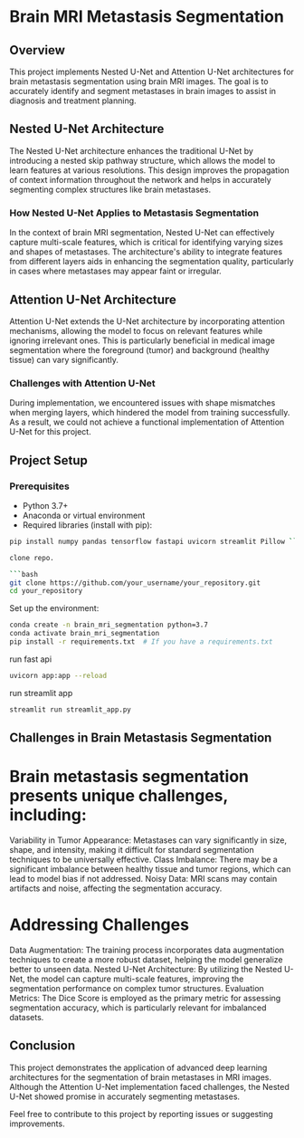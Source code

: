 # Brain MRI Metastasis Segmentation

## Overview

This project implements Nested U-Net and Attention U-Net architectures for brain metastasis segmentation using brain MRI images. The goal is to accurately identify and segment metastases in brain images to assist in diagnosis and treatment planning.

## Nested U-Net Architecture

The Nested U-Net architecture enhances the traditional U-Net by introducing a nested skip pathway structure, which allows the model to learn features at various resolutions. This design improves the propagation of context information throughout the network and helps in accurately segmenting complex structures like brain metastases.

### How Nested U-Net Applies to Metastasis Segmentation

In the context of brain MRI segmentation, Nested U-Net can effectively capture multi-scale features, which is critical for identifying varying sizes and shapes of metastases. The architecture's ability to integrate features from different layers aids in enhancing the segmentation quality, particularly in cases where metastases may appear faint or irregular.

## Attention U-Net Architecture

Attention U-Net extends the U-Net architecture by incorporating attention mechanisms, allowing the model to focus on relevant features while ignoring irrelevant ones. This is particularly beneficial in medical image segmentation where the foreground (tumor) and background (healthy tissue) can vary significantly.

### Challenges with Attention U-Net

During implementation, we encountered issues with shape mismatches when merging layers, which hindered the model from training successfully. As a result, we could not achieve a functional implementation of Attention U-Net for this project.

## Project Setup

### Prerequisites

- Python 3.7+
- Anaconda or virtual environment
- Required libraries (install with pip):

```bash
pip install numpy pandas tensorflow fastapi uvicorn streamlit Pillow ```

clone repo.

```bash
git clone https://github.com/your_username/your_repository.git
cd your_repository
```

Set up the environment:

```bash
conda create -n brain_mri_segmentation python=3.7
conda activate brain_mri_segmentation
pip install -r requirements.txt  # If you have a requirements.txt
```

run fast api

``` bash
uvicorn app:app --reload
```
run streamlit app
```bash
streamlit run streamlit_app.py
```


## Challenges in Brain Metastasis Segmentation
# Brain metastasis segmentation presents unique challenges, including:

Variability in Tumor Appearance: Metastases can vary significantly in size, shape, and intensity, making it difficult for standard segmentation techniques to be universally effective.
Class Imbalance: There may be a significant imbalance between healthy tissue and tumor regions, which can lead to model bias if not addressed.
Noisy Data: MRI scans may contain artifacts and noise, affecting the segmentation accuracy.

# Addressing Challenges
Data Augmentation: The training process incorporates data augmentation techniques to create a more robust dataset, helping the model generalize better to unseen data.
Nested U-Net Architecture: By utilizing the Nested U-Net, the model can capture multi-scale features, improving the segmentation performance on complex tumor structures.
Evaluation Metrics: The Dice Score is employed as the primary metric for assessing segmentation accuracy, which is particularly relevant for imbalanced datasets.
## Conclusion
This project demonstrates the application of advanced deep learning architectures for the segmentation of brain metastases in MRI images. Although the Attention U-Net implementation faced challenges, the Nested U-Net showed promise in accurately segmenting metastases.

Feel free to contribute to this project by reporting issues or suggesting improvements.
